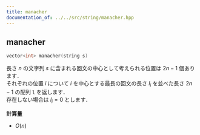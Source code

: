 ```yaml
---
title: manacher
documentation_of: ../../src/string/manacher.hpp
---
```


## manacher

```cpp
vector<int> manacher(string s)
```

長さ $n$ の文字列 $s$ に含まれる回文の中心として考えられる位置は $2n - 1$ 個あります．<br>
それぞれの位置 $i$ について $i$ を中心とする最長の回文の長さ $l_{i}$ を並べた長さ $2n - 1$ の配列 `l` を返します．<br>
存在しない場合は $l_{i} = 0$ とします．

**計算量**

- $O(n)$